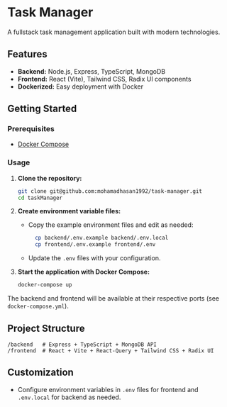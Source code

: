 # Task Manager

A fullstack task management application built with modern technologies.

## Features

- **Backend:** Node.js, Express, TypeScript, MongoDB
- **Frontend:** React (Vite), Tailwind CSS, Radix UI components
- **Dockerized:** Easy deployment with Docker

## Getting Started

### Prerequisites
- [Docker Compose](https://docs.docker.com/compose/)

### Usage

1. **Clone the repository:**
    ```bash
    git clone git@github.com:mohamadhasan1992/task-manager.git
    cd taskManager
    ```

2. **Create environment variable files:**
    - Copy the example environment files and edit as needed:
      ```bash
        cp backend/.env.example backend/.env.local
        cp frontend/.env.example frontend/.env
      ```
    - Update the `.env` files with your configuration.

3. **Start the application with Docker Compose:**
    ```bash
    docker-compose up
    ```

The backend and frontend will be available at their respective ports (see `docker-compose.yml`).

## Project Structure

```
/backend   # Express + TypeScript + MongoDB API
/frontend  # React + Vite + React-Query + Tailwind CSS + Radix UI
```

## Customization

- Configure environment variables in `.env` files for frontend and `.env.local` for backend as needed.

